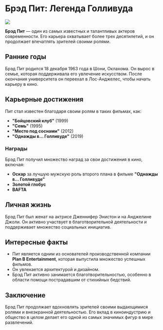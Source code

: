 # Брэд Пит: Легенда Голливуда

![]([https://upload.wikimedia.org/wikipedia/commons/thumb/0/0c/Brad_Pitt_%28Cannes_2019%29.jpg/800px-Brad_Pitt_%28Cannes_2019%29.jpg](https://cs14.pikabu.ru/post_img/2023/12/18/8/og_og_1702902591268068509.jpg))

**Брэд Пит** — один из самых известных и талантливых актеров современности. Его карьера охватывает более трех десятилетий, и он продолжает впечатлять зрителей своими ролями.

## Ранние годы

Брэд Пит родился 18 декабря 1963 года в Шони, Оклахома. Он вырос в семье, которая поддерживала его увлечение искусством. После окончания университета он переехал в Лос-Анджелес, чтобы начать карьеру в кино.

## Карьерные достижения

Пит стал известен благодаря своим ролям в таких фильмах, как:
- **"Бойцовский клуб"** (1999)
- **"Семь"** (1995)
- **"Место под соснами"** (2012)
- **"Однажды в... Голливуде"** (2019)

### Награды

Брэд Пит получил множество наград за свои достижения в кино, включая:
- **Оскар** за лучшую мужскую роль второго плана в фильме **"Однажды в... Голливуде"**
- **Золотой глобус**
- **BAFTA**

## Личная жизнь

Брэд Пит был женат на актрисе Дженнифер Энистон и на Анджелине Джоли. Он активно участвует в благотворительной деятельности и поддерживает множество социальных инициатив.

## Интересные факты

- Пит является одним из основателей производственной компании **Plan B Entertainment**, которая выпустила множество успешных фильмов.
- Он увлекается архитектурой и дизайном.
- Брэд Пит активно занимается благотворительностью, особенно в области помощи пострадавшим от стихийных бедствий.

## Заключение

Брэд Пит продолжает вдохновлять зрителей своими выдающимися ролями и внеэкранной деятельностью. Его вклад в киноиндустрию и общество в целом делает его одной из самых значимых фигур в мире развлечений.
